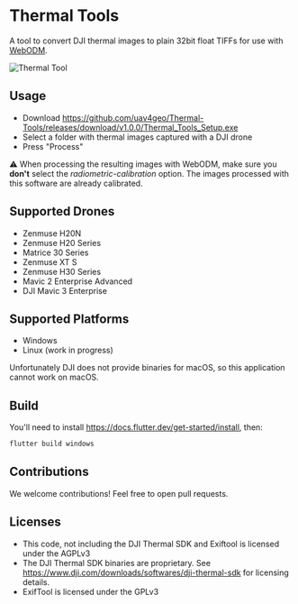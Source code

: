# Thermal Tools

A tool to convert DJI thermal images to plain 32bit float TIFFs for use with [WebODM](https://webodm.net).

![Thermal Tool](https://github.com/uav4geo/Thermal-Tools/assets/1951843/559c4738-72d6-4d59-aa31-9d881074a423)

## Usage

 * Download https://github.com/uav4geo/Thermal-Tools/releases/download/v1.0.0/Thermal_Tools_Setup.exe
 * Select a folder with thermal images captured with a DJI drone
 * Press "Process"

:warning: When processing the resulting images with WebODM, make sure you **don't** select the *radiometric-calibration* option. The images processed with this software are already calibrated. 

## Supported Drones

 * Zenmuse H20N
 * Zenmuse H20 Series
 * Matrice 30 Series
 * Zenmuse XT S
 * Zenmuse H30 Series
 * Mavic 2 Enterprise Advanced
 * DJI Mavic 3 Enterprise

## Supported Platforms

 * Windows 
 * Linux (work in progress)

Unfortunately DJI does not provide binaries for macOS, so this application cannot work on macOS.

## Build

You'll need to install https://docs.flutter.dev/get-started/install, then:

```bash
flutter build windows
```

## Contributions

We welcome contributions! Feel free to open pull requests.

## Licenses

 - This code, not including the DJI Thermal SDK and Exiftool is licensed under the AGPLv3
 - The DJI Thermal SDK binaries are proprietary. See https://www.dji.com/downloads/softwares/dji-thermal-sdk for licensing details.
 - ExifTool is licensed under the GPLv3
